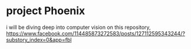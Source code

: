 # project Phoenix
i will be diving deep into computer vision on this repository, https://www.facebook.com/114485873272583/posts/127112595343244/?substory_index=0&app=fbl
